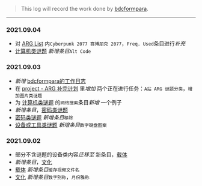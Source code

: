 > This log will record the work done by [bdcformpara](https://github.com/bdcformpara).
---

### 2021.09.04
- 对 [ARG List](https://github.com/Nikucyan/ARG/blob/main/ARG-List.md) 内`Cyberpunk 2077 赛博朋克 2077`，`Freq. Used`条目进行*补充*
- [计算机类谜题](https://github.com/Nikucyan/ARG/blob/main/List_of_puzzle_types/Computer_Puzzles.md) *新增条目*`Alt Code`
### 2021.09.03
- *新增* [bdcformpara的工作日志](https://github.com/Nikucyan/ARG/blob/main/Work_log/bdcformpara.md)
- 在 [project - ARG 补完计划](https://github.com/Nikucyan/ARG/projects/1#card-68087383) 里*增加* 两个正在进行任务：`A站 ARG 谜题分类`，`增加图片类谜题`
- 为 [计算机类谜题](https://github.com/Nikucyan/ARG/blob/main/List_of_puzzle_types/Computer_Puzzles.md) 的`网络搜索`条目*新增* 一个例子
- *新增条目*，[密码类谜题](https://github.com/Nikucyan/ARG/blob/main/List_of_puzzle_types/Cryptography_Puzzles.md)
- [密码类谜题](https://github.com/Nikucyan/ARG/blob/main/List_of_puzzle_types/Cryptography_Puzzles.md) *新增条目*`移除`
- [设备或工具类谜题](https://github.com/Nikucyan/ARG/blob/main/List_of_puzzle_types/Device_or_Tool_Puzzles.md) *新增条目*`数字键盘图案`
### 2021.09.02
- 部分不含谜题的设备类内容*迁移至* 新条目，[载体](https://github.com/Nikucyan/ARG/blob/main/List_of_puzzle_types/Carrier.md)
- *新增条目*，[文化](https://github.com/Nikucyan/ARG/blob/main/List_of_puzzle_types/Culture.md)
- [载体](https://github.com/Nikucyan/ARG/blob/main/List_of_puzzle_types/Carrier.md) *新增条目*`缓存视频文件名`
- [文化](https://github.com/Nikucyan/ARG/blob/main/List_of_puzzle_types/Culture.md) *新增条目*`数字别称`，`月份雅称`

